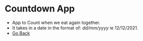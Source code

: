 # Countdown App
* App to Count when we eat again together.
* It takes in a date in the format of: *dd/mm/yyyy* ie 12/12/2021.
* [Go Back](https://github.com/Xerrex/js-snacks)